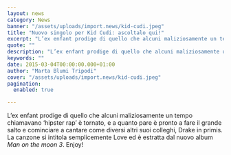 ```yaml
---
layout: news
category: News
banner: "/assets/uploads/import.news/kid-cudi.jpeg"
title: "Nuovo singolo per Kid Cudi: ascoltalo qui!"
excerpt: "L’ex enfant prodige di quello che alcuni maliziosamente un tempo chiamavano ‘hipster rap’ è tornato, e a quanto pare è pronto a fare il grande salto e cominciare a cantare come diversi altri suoi colleghi, Drake in primis. La canzone si intitola semplicemente Love ed è estratta dal nuovo album Man on the moon 3. [&hellip"
quote: ""
description: "L’ex enfant prodige di quello che alcuni maliziosamente un tempo chiamavano ‘hipster rap’ è tornato, e a quanto pare è pronto a fare il grande salto e cominciare a cantare come diversi altri suoi colleghi, Drake in primis. La canzone si intitola semplicemente Love ed è estratta dal nuovo album Man on the moon 3. [&hellip"
keywords: ""
date: 2015-03-04T00:00:00.000+01:00
author: "Marta Blumi Tripodi"
cover: "/assets/uploads/import.news/kid-cudi.jpeg"
pagination:
  enabled: true

---
```


L’ex enfant prodige di quello che alcuni maliziosamente un tempo chiamavano ‘hipster rap’ è tornato, e a quanto pare è pronto a fare il grande salto e cominciare a cantare come diversi altri suoi colleghi, Drake in primis. La canzone si intitola semplicemente Love ed è estratta dal nuovo album _Man on the moon 3_. Enjoy!